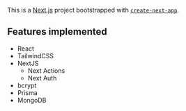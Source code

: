This is a [Next.js](https://nextjs.org/) project bootstrapped with [`create-next-app`](https://github.com/vercel/next.js/tree/canary/packages/create-next-app).

## Features implemented

* React
* TailwindCSS
* NextJS
  * Next Actions
  * Next Auth
* bcrypt
* Prisma
* MongoDB
